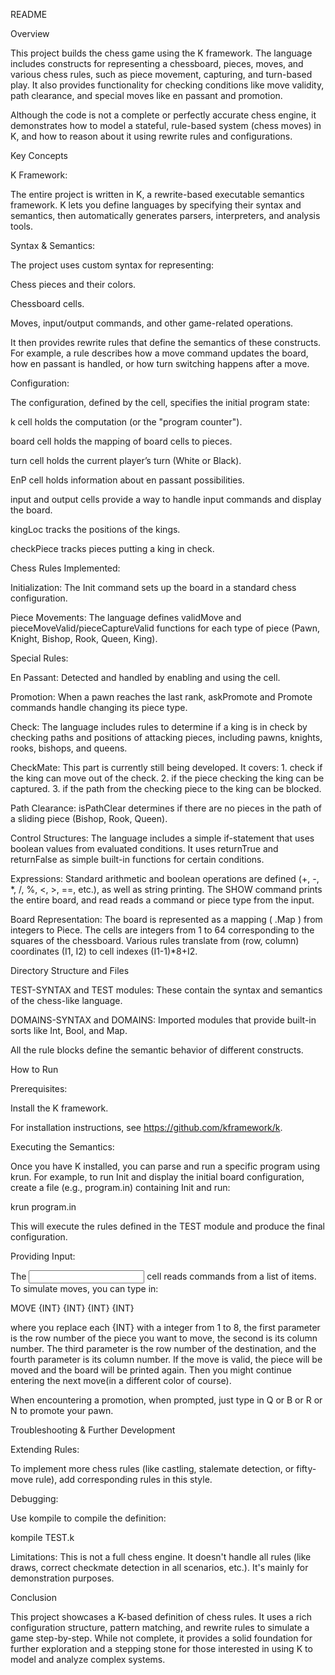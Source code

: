 README


Overview

This project builds the chess game using the K framework. The language includes constructs for representing a chessboard, pieces, moves, and various chess rules, such as piece movement, capturing, and turn-based play. It also provides functionality for checking conditions like move validity, path clearance, and special moves like en passant and promotion.

Although the code is not a complete or perfectly accurate chess engine, it demonstrates how to model a stateful, rule-based system (chess moves) in K, and how to reason about it using rewrite rules and configurations.


Key Concepts

K Framework:

The entire project is written in K, a rewrite-based executable semantics framework. K lets you define languages by specifying their syntax and semantics, then automatically generates parsers, interpreters, and analysis tools.


Syntax & Semantics:

The project uses custom syntax for representing:

Chess pieces and their colors.

Chessboard cells.

Moves, input/output commands, and other game-related operations.

It then provides rewrite rules that define the semantics of these constructs. For example, a rule describes how a move command updates the board, how en passant is handled, or how turn switching happens after a move.


Configuration:

The configuration, defined by the <configuration> cell, specifies the initial program state:

k cell holds the computation (or the "program counter").

board cell holds the mapping of board cells to pieces.

turn cell holds the current player’s turn (White or Black).

EnP cell holds information about en passant possibilities.

input and output cells provide a way to handle input commands and display the board.

kingLoc tracks the positions of the kings.

checkPiece tracks pieces putting a king in check.


Chess Rules Implemented:

Initialization: The Init command sets up the board in a standard chess configuration.

Piece Movements: The language defines validMove and pieceMoveValid/pieceCaptureValid functions for each type of piece (Pawn, Knight, Bishop, Rook, Queen, King).


Special Rules:

En Passant: Detected and handled by enabling and using the <EnP> cell.

Promotion: When a pawn reaches the last rank, askPromote and Promote commands handle changing its piece type.

Check: The language includes rules to determine if a king is in check by checking paths and positions of attacking pieces, including pawns, knights, rooks, bishops, and queens.

CheckMate: This part is currently still being developed. It covers: 1. check if the king can move out of the check. 2. if the piece checking the king can be captured. 3. if the path from the checking piece to the king can be blocked.

Path Clearance: isPathClear determines if there are no pieces in the path of a sliding piece (Bishop, Rook, Queen).

Control Structures: The language includes a simple if-statement that uses boolean values from evaluated conditions. It uses returnTrue and returnFalse as simple built-in functions for 
certain conditions.

Expressions: Standard arithmetic and boolean operations are defined (+, -, *, /, %, <, >, ==, etc.), as well as string printing. The SHOW command prints the entire board, and read reads a command or piece type from the input.

Board Representation: The board is represented as a mapping (<board> .Map </board>) from integers to Piece. The cells are integers from 1 to 64 corresponding to the squares of the chessboard. Various rules translate from (row, column) coordinates (I1, I2) to cell indexes (I1-1)*8+I2.



Directory Structure and Files


TEST-SYNTAX and TEST modules: These contain the syntax and semantics of the chess-like language.

DOMAINS-SYNTAX and DOMAINS: Imported modules that provide built-in sorts like Int, Bool, and Map.

All the rule blocks define the semantic behavior of different constructs.



How to Run


Prerequisites:

Install the K framework.

For installation instructions, see https://github.com/kframework/k.

Executing the Semantics:

Once you have K installed, you can parse and run a specific program using krun. For example, to run Init and display the initial board configuration, create a file (e.g., program.in) containing Init and run:

krun program.in

This will execute the rules defined in the TEST module and produce the final configuration.

Providing Input:

The <input> cell reads commands from a list of items. To simulate moves, you can type in:

MOVE {INT} {INT} {INT} {INT}

where you replace each {INT} with a integer from 1 to 8, the first parameter is the row number of the piece you want to move, the second is its column number. The third parameter is the row number of the destination, and the fourth parameter is its column number. If the move is valid, the piece will be moved and the board will be printed again. Then you might continue entering the next move(in a different color of course).

When encountering a promotion, when prompted, just type in Q or B or R or N to promote your pawn.



Troubleshooting & Further Development


Extending Rules:

To implement more chess rules (like castling, stalemate detection, or fifty-move rule), add corresponding rules in this style.

Debugging:

Use kompile to compile the definition:

kompile TEST.k

Limitations: This is not a full chess engine. It doesn't handle all rules (like draws, correct checkmate detection in all scenarios, etc.). It's mainly for demonstration purposes.



Conclusion

This project showcases a K-based definition of chess rules. It uses a rich configuration structure, pattern matching, and rewrite rules to simulate a game step-by-step. While not complete, it provides a solid foundation for further exploration and a stepping stone for those interested in using K to model and analyze complex systems.

